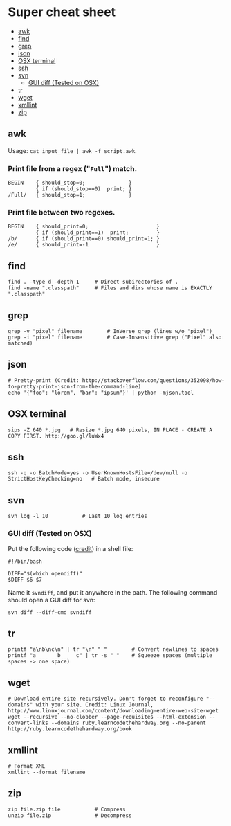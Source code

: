 # Super cheat sheet 

- [awk](#awk)
- [find](#find)
- [grep](#grep)
- [json](#json)
- [OSX terminal](#osx-terminal)
- [ssh](#ssh)
- [svn](#svn)
	- [GUI diff (Tested on OSX)](#gui-diff-tested-on-osx)
- [tr](#tr)
- [wget](#wget)
- [xmllint](#xmllint)
- [zip](#zip)

## awk

Usage: `cat input_file | awk -f script.awk`.

### Print file from a regex ("`Full`") match.

	BEGIN    { should_stop=0;              }
	         { if (should_stop==0) 	print; }
	/Full/   { should_stop=1;              }

### Print file between two regexes.

	BEGIN    { should_print=0;                      }
         	 { if (should_print==1)  print;         }
	/b/      { if (should_print==0) should_print=1; }
	/e/      { should_print=-1                      }

## find

	find . -type d -depth 1		# Direct subirectories of .
	find -name ".classpath"		# Files and dirs whose name is EXACTLY ".classpath"
	
## grep

	grep -v "pixel" filename		# InVerse grep (lines w/o "pixel")
	grep -i "pixel" filename		# Case-Insensitive grep ("Pixel" also matched)
	
## json

	# Pretty-print (Credit: http://stackoverflow.com/questions/352098/how-to-pretty-print-json-from-the-command-line)
	echo '{"foo": "lorem", "bar": "ipsum"}' | python -mjson.tool


## OSX terminal

	sips -Z 640 *.jpg	# Resize *.jpg 640 pixels, IN PLACE - CREATE A COPY FIRST. http://goo.gl/luWx4

## ssh

	ssh -q -o BatchMode=yes -o UserKnownHostsFile=/dev/null -o StrictHostKeyChecking=no   # Batch mode, insecure

## svn

	svn log -l 10			# Last 10 log entries
	
### GUI diff (Tested on OSX)

Put the following code ([credit](http://dtobi.wordpress.com/2010/05/27/use-filemerge-with-svn-diff/)) in a shell file:

	#!/bin/bash
	
	DIFF="$(which opendiff)"
	$DIFF $6 $7

Name it `svndiff`, and put it anywhere in the path. The following command should open a GUI diff for svn:

    svn diff --diff-cmd svndiff

## tr
	printf "a\nb\nc\n" | tr "\n" " "        # Convert newlines to spaces
	printf "a       b     c" | tr -s " "    # Squeeze spaces (multiple spaces -> one space)

## wget

	# Download entire site recursively. Don't forget to reconfigure "--domains" with your site. Credit: Linux Journal, http://www.linuxjournal.com/content/downloading-entire-web-site-wget
	wget --recursive --no-clobber --page-requisites --html-extension --convert-links --domains ruby.learncodethehardway.org --no-parent http://ruby.learncodethehardway.org/book


## xmllint

	# Format XML
	xmllint --format filename
	
## zip

	zip file.zip file			# Compress
	unzip file.zip				# Decompress
